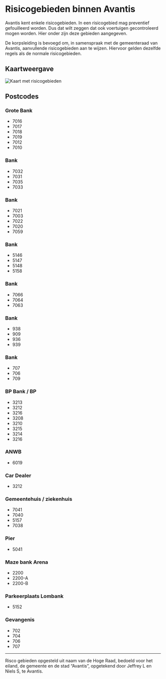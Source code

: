 # Risicogebieden binnen Avantis

Avantis kent enkele risicogebieden. In een risicogebied mag preventief gefouilleerd worden. Dus dat wilt zeggen dat ook voertuigen gecontroleerd mogen worden. Hier onder zijn deze gebieden aangegeven.

De korpsleiding is bevoegd om, in samenspraak met de gemeenteraad van Avantis, aanvullende risicogebieden aan te wijzen. Hiervoor gelden dezelfde regels als de normale risicogebieden.

## Kaartweergave

![Kaart met risicogebieden](img/risicoGebieden.png)

## Postcodes

### Grote Bank

- 7016
- 7017
- 7018
- 7019
- 7012
- 7010

### Bank

- 7032
- 7031
- 7035
- 7033

### Bank

- 7021
- 7003
- 7022
- 7020
- 7059

### Bank

- 5146
- 5147
- 5148
- 5158

### Bank

- 7066
- 7064
- 7063

### Bank

- 938
- 909
- 936
- 939

### Bank

- 707
- 706
- 709

### BP Bank / BP

- 3213
- 3212
- 3216
- 3208
- 3210
- 3215
- 3214
- 3216

### ANWB

- 6019

### Car Dealer

- 3212

### Gemeentehuis / ziekenhuis

- 7041
- 7040
- 5157
- 7038

### Pier

- 5041

### Maze bank Arena

- 2200
- 2200-A
- 2200-B

### Parkeerplaats Lombank

- 5152

### Gevangenis

- 702
- 704
- 706
- 707

---------------------
Risco gebieden opgesteld uit naam van de Hoge Raad, bedoeld voor het eiland, de gemeente en de stad “Avantis”, opgetekend door Jeffrey L en Niels S, te Avantis.
